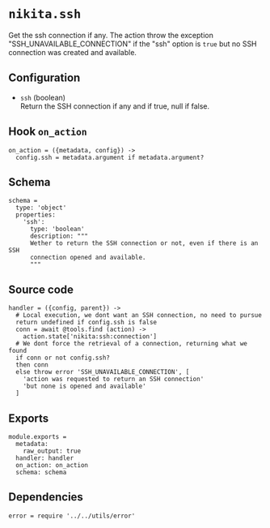 
# `nikita.ssh`

Get the ssh connection if any. The action throw the exception
"SSH_UNAVAILABLE_CONNECTION" if the "ssh" option is `true` but no SSH connection
was created and available.

## Configuration

* `ssh` (boolean)   
  Return the SSH connection if any and if true, null if false.

## Hook `on_action`

    on_action = ({metadata, config}) ->
      config.ssh = metadata.argument if metadata.argument?
      
## Schema

    schema =
      type: 'object'
      properties:
        'ssh':
          type: 'boolean'
          description: """
          Wether to return the SSH connection or not, even if there is an SSH
          connection opened and available.
          """

## Source code

    handler = ({config, parent}) ->
      # Local execution, we dont want an SSH connection, no need to pursue
      return undefined if config.ssh is false
      conn = await @tools.find (action) ->
        action.state['nikita:ssh:connection']
      # We dont force the retrieval of a connection, returning what we found
      if conn or not config.ssh?
      then conn
      else throw error 'SSH_UNAVAILABLE_CONNECTION', [
        'action was requested to return an SSH connection'
        'but none is opened and available'
      ]

## Exports

    module.exports =
      metadata:
        raw_output: true
      handler: handler
      on_action: on_action
      schema: schema

## Dependencies

    error = require '../../utils/error'
